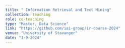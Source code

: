 ```yaml
---
title: " Information Retrieval and Text Mining"
collection: teaching
role: co-teaching
type: "Master, Data Science"
link: "https://github.com/iai-group/ir-course-2024"
venue: "University of Stavanger"
date: "1-9-2024"
---
```

